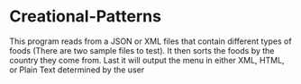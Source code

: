 # Creational-Patterns
This program reads from a JSON or XML files that contain different types of foods (There are two sample files to test).
It then sorts the foods by the country they come from.
Last it will output the menu in either XML, HTML, or Plain Text determined by the user
